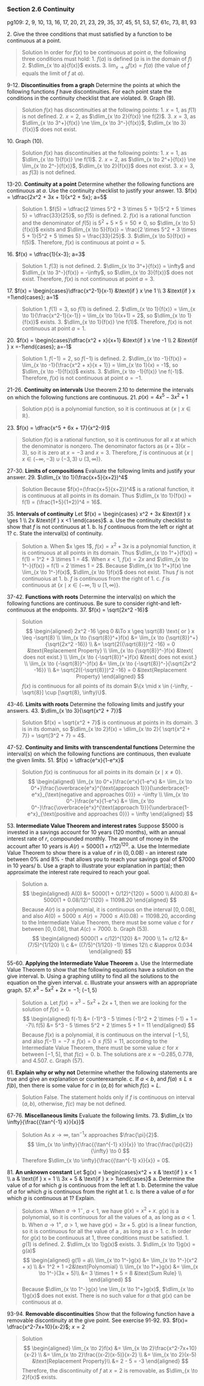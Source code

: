 ### Section 2.6 Continuity
pg109: 2, 9, 10, 13, 16, 17, 20, 21, 23, 29, 35, 37, 45, 51, 53, 57, 61c, 73, 81, 93

2\. Give the three conditions that must satisfied by a function to be continuous at a point.
>Solution
In order for $f(x)$ to be continuous at point $a$, the following three conditions must hold:
1\. $f(a)$ is defined ($a$ is in the domain of $f$)
2\. $\dlim_{x \to a}{f(x)}$ exists.
3\. $\lim_{x \to a}{f(x)} = f(a)$ (the value of $f$ equals the limit of $f$ at $a$).

9-12\. **Discontinuities from a graph** Determine the points at which the following functions $f$ have discontinuities. For each point state the conditions in the continuity checklist that are violated.
9\. Graph (9).
>Solution
$f(x)$ has discontinuities at the following points:
1\. $x=1$, as $f(1)$ is not defined.
2\. $x=2$, as $\dlim_{x \to 2}{f(x)} \ne f(2)$.
3\. $x=3$, as $\dlim_{x \to 3^+}{f(x)} \ne \lim_{x \to 3^-}{f(x)}$, $\dlim_{x \to 3}{f(x)}$ does not exist.

10\. Graph (10).
>Solution
$f(x)$ has discontinuities at the following points:
1\. $x=1$, as $\dlim_{x \to 1}{f(x)} \ne f(1)$.
2\. $x=2$, as $\dlim_{x \to 2^+}{f(x)} \ne \lim_{x \to 2^-}{f(x)}$, $\dlim_{x \to 2}{f(x)}$ does not exist.
3\. $x=3$, as $f(3)$ is not defined.

13-20\. **Continuity at a point** Determine whether the following functions are continuous at $a$. Use the continuity checklist to justify your answer.
13\. $f(x) = \dfrac{2x^2 + 3x + 1}{x^2 + 5x}; a=5$
>Solution
1\. $f(5) = \dfrac{2 \times 5^2 + 3 \times 5 + 1}{5^2 + 5 \times 5} = \dfrac{33}{25}$, so $f(5)$ is defined.
2\. $f(x)$ is a rational function and the denominator of $f(5)$ is $5^2 + 5 \times 5 = 50 \ne 0$, so $\dlim_{x \to 5}{f(x)}$ exists and $\dlim_{x \to 5}{f(x)} = \frac{2 \times 5^2 + 3 \times 5 + 1}{5^2 + 5 \times 5} = \frac{33}{25}$.
3\. $\dlim_{x \to 5}{f(x)} = f(5)$.
Therefore, $f(x)$ is continuous at point $a=5$.

16\. $f(x) = \dfrac{1}{x-3}; a=3$
>Solution
1\. $f(3)$ is not defined.
2\. $\dlim_{x \to 3^+}{f(x)} = \infty$ and $\dlim_{x \to 3^-}{f(x)} = -\infty$, so $\dlim_{x \to 3}{f(x)}$ does not exist.
Therefore, $f(x)$ is not continuous at point $a=3$.

17\. $f(x) = \begin{cases}\dfrac{x^2-1}{x-1} &\text{if } x \ne 1 \\ 3 &\text{if } x =1\end{cases}; a=1$
>Solution
1\. $f(1) = 3$, so $f(1)$ is defined.
2\. $\dlim_{x \to 1}{f(x)} = \lim_{x \to 1}{\frac{x^2-1}{x-1}} = \lim_{x \to 1}(x+1) = 2$, so $\dlim_{x \to 1}{f(x)}$ exists.
3\. $\dlim_{x \to 1}{f(x)} \ne f(1)$.
Therefore, $f(x)$ is not continuous at point $a=1$.

20\. $f(x) = \begin{cases}\dfrac{x^2 + x}{x+1} &\text{if } x \ne -1 \\ 2 &\text{if } x =-1\end{cases}; a=-1$
>Solution
1\. $f(-1) = 2$, so $f(-1)$ is defined.
2\. $\dlim_{x \to -1}{f(x)} = \lim_{x \to -1}{\frac{x^2 + x}{x + 1}} = \lim_{x \to 1}(x) = -1$, so $\dlim_{x \to -1}{f(x)}$ exists.
3\. $\dlim_{x \to -1}{f(x)} \ne f(-1)$.
Therefore, $f(x)$ is not continuous at point $a=-1$.

21-26\. **Continuity on intervals**  Use theorem 2.10 to determine the intervals on which the following functions are continuous.
21\. $p(x) = 4x^5 - 3x^2 + 1$
>Solution
$p(x)$ is a polynomial function, so it is continuous at $\{x \mid x \in \mathbb{R} \}$.

23\. $f(x) = \dfrac{x^5 + 6x + 17}{x^2-9}$
>Solution
$f(x)$ is a rational function, so it is continuous for all $x$ at which the denominator is nonzero. The denominator factors as $(x+3)(x-3)$, so it is zero at $x=-3$ and $x=3$. Therefore, $f$ is continuous at $\{x \mid x \in (-\infty, -3) \cup (-3, 3) \cup (3, \infty)\}$.

27-30\. **Limits of compositions** Evaluate the following limits and justify your answer.
29\. $\dlim_{x \to 1}(\frac{x+5}{x+2})^4$
>Solution
Because $f(x)=(\frac{x+5}{x+2})^4$ is a rational function, it is continuous at all points in its domain. Thus $\dlim_{x \to 1}{f(x)} = f(1) = (\frac{1+5}{1+2})^4 = 16$.

35\. **Intervals of continuity** Let $f(x) = \begin{cases} x^2 + 3x &\text{if } x \ges 1 \\ 2x &\text{if } x <1 \end{cases}$.
a. Use the continuity checklist to show that $f$ is not continuous at $1$.
b. Is $f$ continuous from the left or right at $1$?
c. State the interval(s) of continuity.
>Solution
a. When $x \ges 1$, $f(x) = x^2 + 3x$ is a polynomial function, it is continuous at all points in its domain. Thus $\dlim_{x \to 1^+}{f(x)} = f(1) = 1^2 + 3 \times 1 = 4$. When $x<1$, $f(x)=2x$ and $\dlim_{x \to 1^-}{f(x)} = f(1) = 2 \times 1 = 2$. Because $\dlim_{x \to 1^+}f(x) \ne \lim_{x \to 1^-}f(x)$, $\dlim_{x \to 1}f(x)$ does not exist. Thus $f$ is not continuoius at $1$.
b. $f$ is continuous from the right of $1$.
c. $f$ is continuous at $\{x \mid x \in (-\infty, 1) \cup [1, \infty)\}$.

37-42\. **Functions with roots** Determine the interval(s) on which the following functions are continuous. Be sure to consider right-and left-continuous at the endpoints.
37\. $f(x) = \sqrt{2x^2 -16}$
>Solution
$$
\begin{aligned}
2x^2 -16 \geq 0 &\To x \geq \sqrt{8} \text{ or } x \leq -\sqrt{8} \\
\lim_{x \to {\sqrt{8}}^+}f(x) &= \lim_{x \to {\sqrt{8}}^+}{\sqrt{2x^2 -16}}  \\
&= \sqrt{2({\sqrt{8}})^2 -16} = 0 &\text{Replacement Property} \\
\lim_{x \to {\sqrt{8}}^-}f(x) &\text{ does not exist.} \\
\lim_{x \to {-\sqrt{8}}^+}f(x) &\text{ does not exist.} \\
\lim_{x \to {-\sqrt{8}}^-}f(x) &= \lim_{x \to {-\sqrt{8}}^-}{\sqrt{2x^2 -16}}  \\
&= \sqrt{2({-\sqrt{8}})^2 -16} = 0 &\text{Replacement Property}
\end{aligned}
$$
$f(x)$ is continuous for all points of its domain $\{x \mid x \in (-\infty, -\sqrt{8}] \cup [\sqrt{8}, \infty)\}$.

43-46\. **Limits with roots** Determine the following limits and justify your answers.
43\. $\dlim_{x \to 3}{\sqrt{x^2 + 7}}$
>Solution
$f(x) = \sqrt{x^2 + 7}$ is continuous at points in its domain. $3$ is in its domain, so $\dlim_{x \to 2}f(x) = \dlim_{x \to 2}{ \sqrt{x^2 + 7}} =  \sqrt{3^2 + 7} = 4$.

47-52\. **Continuity and limits with transcendental functions** Determine the interval(s) on which the following functions are continuous, then evaluate the given limits.
51\. $f(x) = \dfrac{e^x}{1-e^x}$
>Solution
$f(x)$ is continuous for all points in its domain $\{x \mid x \ne 0\}$.
$$
\begin{aligned}
\lim_{x \to 0^+}\frac{e^x}{1-e^x} &= \lim_{x \to 0^+}\frac{\overbrace{e^x}^{\text{approach 1}}}{\underbrace{1-e^x}_{\text{negative and approaches 0}}} = -\infty \\
\lim_{x \to 0^-}\frac{e^x}{1-e^x} &= \lim_{x \to 0^-}\frac{\overbrace{e^x}^{\text{approach 1}}}{\underbrace{1-e^x}_{\text{positive and approaches 0}}} = \infty
\end{aligned}
$$

53\. **Intermediate Value Theorem and interest rates** Suppose \$5000 is invested in a savings account for 10 years (120 months), with an  annual interest rate of $r$, compounded monthly. The amount of money in the account after 10 years is $A(r) = 5000(1 + r/12)^{120}$.
a. Use the Intermediate Value Theorem to show there is a value of $r$ in $(0, 0.08)$ -  an interest rate between 0% and 8% - that allows you to reach your savings goal of \$7000 in 10 years/
b. Use a graph to illustrate your explanation in part(a); then approximate the interest rate required to reach your goal.
>Solution
a.
$$
\begin{aligned}
A(0) &= 5000(1 + 0/12)^{120} = 5000 \\
A(00.8) &= 5000(1 + 0.08/12)^{120} = 11098.20
\end{aligned}
$$
Because $A(r)$ is a polynomial, it is continuous on the interval $[0, 0.08]$, and also $A(0) = 5000  \le A(r)=7000 \le A(0.08) = 11098.20$, according to the Intermediate Value Theorem, there must be some value $c$ for $r$ between $[0, 0.08]$, that $A(c) = 7000$.
b. Graph (53).
$$
\begin{aligned}
5000(1 + c/12)^{120} &= 7000 \\
1+ c/12 &= (7/5)^{1/120} \\
c &= ((7/5)^{1/120} -1) \times 12\\
c &\approx 0.034
\end{aligned}
$$

55-60\. **Applying the Intermediate Value Theorem**
a. Use the Intermediate Value Theorem to show that the following equations have a solution on the give interval.
b. Using a graphing utility to find all the solutions to the equation on the given interval.
c. Illustrate your answers with an appropriate graph.
57\. $x^3 -5x^2+2x = -1$; $(-1, 5)$
>Solution
a. Let $f(x) = x^3 -5x^2+2x + 1$, then we are looking for the solution of $f(x) = 0$.
$$
\begin{aligned}
f(-1) &= (-1)^3 - 5 \times (-1)^2 + 2 \times (-1) + 1 = -7\\
f(5) &= 5^3 - 5 \times 5^2 + 2 \times 5 + 1 = 11
\end{aligned}
$$
Because $f(x)$ is a polynomial, it is continuous on the interval $[-1, 5]$, and also $f(-1) = -7 \le f(x)=0 \le f(5) = 11$, according to the Intermediate Value Theorem, there must be some value $c$ for $x$ between $[-1, 5]$, that $f(c) = 0$.
b. The solutions are $x \approx -0.285, 0.778$, and $4.507$.
c. Graph (57).

61\. **Explain why or why not** Determine whether the following statements are true and give an explanation or counterexample.
c. If $a<b$, and $f(a) \leq L \leq f(b)$, then there is some value for $c$ in $(a, b)$ for which $f(c) = L$.
>Solution
False. The statement holds only if $f$ is continuous on interval $(a, b)$, otherwise, $f(c)$ may be not defined.

67-76\. **Miscellaneous limits** Evaluate the following limits.
73\. $\dlim_{x \to \infty}{\frac{{\tan^{-1} x}}{x}}$
>Solution
As $x \to \infty$, $\tan^{-1} x$ approaches $\frac{\pi}{2}$.
$$
\lim_{x \to \infty}{\frac{{\tan^{-1} x}}{x}} \to \frac{\frac{\pi}{2}}{\infty} \to 0
$$
Therefore $\dlim_{x \to \infty}{\frac{{\tan^{-1} x}}{x}} = 0$.

81\. **An unknown constant** Let $g(x) = \begin{cases}x^2 + x & \text{if } x < 1 \\ a & \text{if } x = 1 \\ 3x + 5 & \text{if } x > 1\end{cases}$
a. Determine the value of $a$ for which $g$ is continuous from the left at $1$.
b. Determine the value of $a$ for which $g$ is continuous from the right at $1$.
c. Is there a value of $a$ for which $g$ is continuous at $1$? Explain.
>Solution
a. When $a \to 1^-$, $a< 1$, we have $g(x) = x^2 + x$. $g(x)$ is a polynomial, so it is continuous for all the values of a, as long as $a<1$.
b. When $a \to 1^+$, $a> 1$, we have $g(x) = 3x + 5$. $g(x)$ is a linear function, so it is continuous for all the value of a , as long as $a >1$.
c. In order for $g(x)$ to be continuous at $1$,  three conditions must be satisfied.
1\. $g(1)$ is defined.
2\. $\dlim_{x \to 1}g(x)$ exists.
3\. $\dlim_{x \to 1}g(x) = g(a)$
$$
\begin{aligned}
g(1) = a\\
\lim_{x \to 1^-}g(x) &= \lim_{x \to 1^-}(x^2 + x)  \\
&= 1^2 + 1 =2&\text{Polynomial} \\
\lim_{x \to 1^+}g(x) &= \lim_{x \to 1^-}(3x + 5)\\
&= 3 \times 1 + 5 = 8 &\text{Sum Rule} \\
\end{aligned}
$$
Because $\dlim_{x \to 1^-}g(x) \ne \lim_{x \to 1^+}g(x)$,  $\dlim_{x \to 1}g(x)$ does not exist. There is no such value for $a$ that $g(x)$ can be continuous at $a$.

93-94\. **Removable  discontinuities** Show that the following function have a removable discontinuity at the give point. See exercise 91-92.
93\. $f(x)= \dfrac{x^2-7x+10}{x-2}$; $x=2$
>Solution
$$
\begin{aligned}
\lim_{x \to 2}f(x) &= \lim_{x \to 2}\frac{x^2-7x+10}{x-2} \\
&= \lim_{x \to 2}\frac{(x-2)(x-5)}{x-2} \\
&= \lim_{x \to 2}(x-5) &\text{Replacement Property}\\
&= 2 - 5 = -3
\end{aligned}
$$
Therefore, the discontinuity of $f$ at $x=2$ is removable, as $\dlim_{x \to 2}f(x)$ exists.
